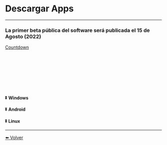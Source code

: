 # Descargar Apps

---

### La primer beta pública del software será publicada el 15 de Agosto (2022)

<a data-type="countdown" data-id="3329094" class="tickcounter" style="display: block; width: 100%; position: relative; padding-bottom: 25%" title="Countdown" href="//www.tickcounter.com/">Countdown</a><script>(function(d, s, id) { var js, pjs = d.getElementsByTagName(s)[0]; if (d.getElementById(id)) return; js = d.createElement(s); js.id = id; js.src = "//www.tickcounter.com/static/js/loader.js"; pjs.parentNode.insertBefore(js, pjs); }(document, "script", "tickcounter-sdk"));</script>

#### ⏬ Windows

#### ⏬ Android

#### ⏬ Linux

---


[⬅️ Volver](./)
